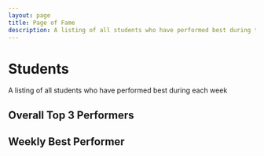 ```yaml
---
layout: page
title: Page of Fame
description: A listing of all students who have performed best during the week
---
```

<link rel="stylesheet" href="/assets/css/style.css">

# Students

A listing of all students who have performed best during each week

## Overall Top 3 Performers

<div id="overall_top_std">
</div>

## Weekly Best Performer

<div id="top_std_of_week">
</div>


<div class="loader" id="loader"></div>
<script src="/assets/js/famePage.js">
</script>
